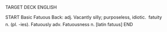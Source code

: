 TARGET DECK
ENGLISH

START
Basic
Fatuous
Back: adj. Vacantly silly; purposeless, idiotic.  fatuity n. (pl. -ies). Fatuously adv. Fatuousness n. [latin fatuus]
END
